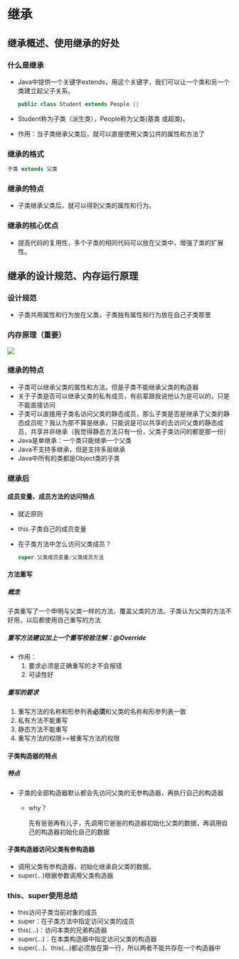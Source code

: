 # 继承

## 继承概述、使用继承的好处

### 什么是继承

- Java中提供一个关键字extends，用这个关键字，我们可以让一个类和另一个类建立起父子关系。

  ```java
  public class Student extends People {}
  ```

- Student称为子类（派生类），People称为父类(基类 或超类)。
- 作用：当子类继承父类后，就可以直接使用父类公共的属性和方法了

### 继承的格式

``` java
子类 extends 父类
```

### 继承的特点

- 子类继承父类后，就可以得到父类的属性和行为。

### 继承的核心优点

- 提高代码的复用性，多个子类的相同代码可以放在父类中，增强了类的扩展性。

## 继承的设计规范、内存运行原理

### 设计规范

- 子类共用属性和行为放在父类，子类独有属性和行为放在自己子类那里

### 内存原理（重要）

![](https://cdn.jsdelivr.net/gh/KK-0613/KK-Image/20220906210951.png)

### 继承的特点

- 子类可以继承父类的属性和方法，但是子类不能继承父类的构造器
- 关于子类是否可以继承父类的私有成员，有前辈跟我说他认为是可以的，只是不能直接访问
- 子类可以直接用子类名访问父类的静态成员，那么子类是否是继承了父类的静态成员呢？我认为那不算是继承，只能说是可以共享的去访问父类的静态成员，共享并非继承（我觉得静态方法只有一份，父类子类访问的都是那一份）
- Java是单继承：一个类只能继承一个父类
- Java不支持多继承，但是支持多层继承
- Java中所有的类都是Object类的子类

### 继承后

#### 成员变量、成员方法的访问特点

- 就近原则

- this.子类自己的成员变量

- 在子类方法中怎么访问父类成员？

  ```JAVA
  super.父类成员变量/父类成员方法
  ```

#### 方法重写

##### 概念

子类重写了一个申明与父类一样的方法，覆盖父类的方法。子类认为父类的方法不好用，以后都使用自己重写的方法

##### 重写方法建议加上一个重写校验注解：@Override

- 作用：
  1. 要求必须是正确重写的才不会报错
  2. 可读性好

##### 重写的要求

1. 重写方法的名称和形参列表**必须**和父类的名称和形参列表一致
2. 私有方法不能重写
3. 静态方法不能重写
4. 重写方法的权限>=被重写方法的权限

#### 子类构造器的特点

##### 特点

- 子类的全部构造器默认都会先访问父类的无参构造器，再执行自己的构造器

  - why？

    先有爸爸再有儿子，先调用它爸爸的构造器初始化父类的数据，再调用自己的构造器初始化自己的数据

#### 子类构造器访问父类有参构造器

- 调用父类有参构造器，初始化继承自父类的数据。
- super(...)根据参数调用父类构造器

### this、super使用总结

- this访问子类当前对象的成员
- super：在子类方法中指定访问父类的成员
- this(...)：访问本类的兄弟构造器
- super(...)：在本类构造器中指定访问父类的构造器
- super(...)、this(...)都必须放在第一行，所以两者不能共存在一个构造器中

